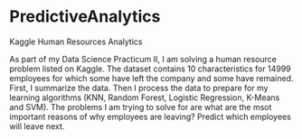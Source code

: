 # PredictiveAnalytics
Kaggle Human Resources Analytics

As part of my Data Science Practicum II, I am solving a human resource problem listed on Kaggle. The dataset contains 10 characteristics for 14999 employees for which some have left the company and some have remained. First, I summarize the data. Then I process the data to prepare for my learning algorithms (KNN, Random Forest, Logistic Regression, K-Means and SVM). The problems I am trying to solve for are what are the msot important reasons of why employees are leaving? Predict which employees will leave next. 
